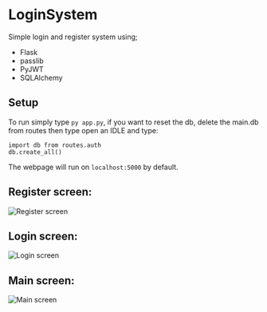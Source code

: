 # LoginSystem
Simple login and register system using;
- Flask
- passlib
- PyJWT
- SQLAlchemy

## Setup
To run simply type `py app.py`, if you want to reset the db, delete the main.db from routes then type open an IDLE and type:
```
import db from routes.auth
db.create_all()
```
The webpage will run on `localhost:5000` by default.

## Register screen: 
![Register screen](https://i.imgur.com/2RST4s2.png)

## Login screen: 
![Login screen](https://i.imgur.com/CHpV7u7.png)

## Main screen: 
![Main screen](https://i.imgur.com/mvQbZTU.png)
